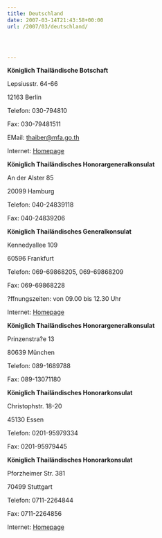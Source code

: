 ```yaml
---
title: Deutschland
date: 2007-03-14T21:43:58+00:00
url: /2007/03/deutschland/




---
```

**Königlich Thailändische Botschaft**

Lepsiusstr. 64-66

12163 Berlin

Telefon: 030-794810

Fax: 030-79481511

EMail: <thaiber@mfa.go.th>

Internet: [Homepage][1]

**Königlich Thailändisches Honorargeneralkonsulat**

An der Alster 85

20099 Hamburg

Telefon: 040-24839118

Fax: 040-24839206

**Königlich Thailändisches Generalkonsulat**

Kennedyallee 109

60596 Frankfurt

Telefon: 069-69868205, 069-69868209

Fax: 069-69868228

?ffnungszeiten: von 09.00 bis 12.30 Uhr

Internet: [Homepage][2]

**Königlich Thailändisches Honorargeneralkonsulat**

Prinzenstra?e 13

80639 München

Telefon: 089-1689788

Fax: 089-13071180

**Königlich Thailändisches Honorarkonsulat**

Christophstr. 18-20

45130 Essen

Telefon: 0201-95979334

Fax: 0201-95979445

**Königlich Thailändisches Honorarkonsulat**

Pforzheimer Str. 381

70499 Stuttgart

Telefon: 0711-2264844

Fax: 0711-2264856

Internet: [Homepage][3]

 [1]: http://www.thaiembassy.de/
 [2]: http://www.thai-generalkonsulat-frankfurt.de
 [3]: http://www.thaikonsulat.de
